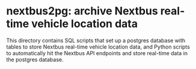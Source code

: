 # nextbus2pg: archive Nextbus real-time vehicle location data

This directory contains SQL scripts that set up a postgres database with tables to store Nextbus real-time vehicle location data, and Python scripts to automatically hit the Nextbus API endpoints and store real-time data in the postgres database.

